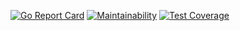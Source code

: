 [![Go Report Card](https://goreportcard.com/badge/github.com/lgug2z/skaffold-beam)](https://goreportcard.com/report/github.com/lgug2z/skaffold-beam)
[![Maintainability](https://api.codeclimate.com/v1/badges/e6423c14baf40023f1d5/maintainability)](https://codeclimate.com/github/LGUG2Z/skaffold-beam/maintainability)
[![Test Coverage](https://api.codeclimate.com/v1/badges/e6423c14baf40023f1d5/test_coverage)](https://codeclimate.com/github/LGUG2Z/skaffold-beam/test_coverage)

